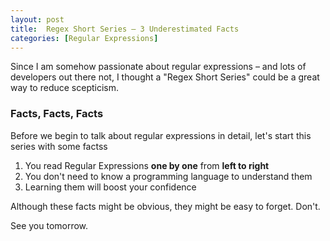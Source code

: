 ```yaml
---
layout: post
title:  Regex Short Series – 3 Underestimated Facts
categories: [Regular Expressions]
---
```


Since I am somehow passionate about regular expressions – and lots of developers out there not, I thought a "Regex Short Series" could be a great way to reduce scepticism.

### Facts, Facts, Facts

Before we begin to talk about regular expressions in detail, let's start this series with some factss

1. You read Regular Expressions **one by one** from **left to right**
2. You don't need to know a programming language to understand them
3. Learning them will boost your confidence

Although these facts might be obvious, they might be easy to forget. Don't.

See you tomorrow.